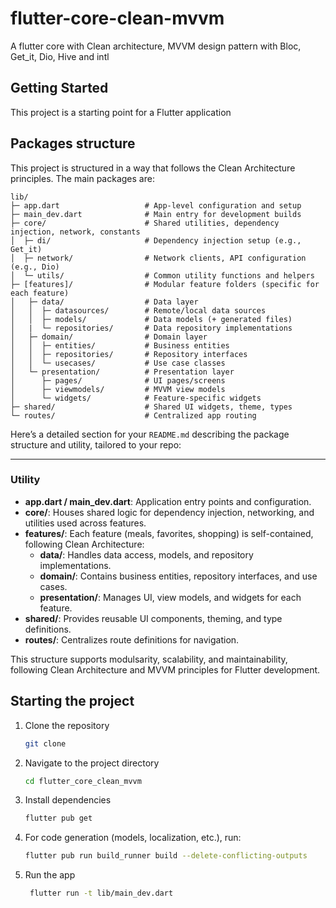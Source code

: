 # flutter-core-clean-mvvm

A flutter core with Clean architecture, MVVM design pattern with Bloc, Get_it, Dio, Hive and intl

## Getting Started

This project is a starting point for a Flutter application

## Packages structure
This project is structured in a way that follows the Clean Architecture principles. The main packages are:

```
lib/
├─ app.dart                   # App-level configuration and setup
├─ main_dev.dart              # Main entry for development builds
├─ core/                      # Shared utilities, dependency injection, network, constants
│  ├─ di/                     # Dependency injection setup (e.g., Get_it)
│  ├─ network/                # Network clients, API configuration (e.g., Dio)
│  └─ utils/                  # Common utility functions and helpers
├─ [features]/                # Modular feature folders (specific for each feature) 
│   ├─ data/                  # Data layer
│   │  ├─ datasources/        # Remote/local data sources
│   │  ├─ models/             # Data models (+ generated files)
│   |  └─ repositories/       # Data repository implementations
│   ├─ domain/                # Domain layer
│   │  ├─ entities/           # Business entities
│   │  ├─ repositories/       # Repository interfaces
│   │  └─ usecases/           # Use case classes
│   └─ presentation/          # Presentation layer
│      ├─ pages/              # UI pages/screens
│      ├─ viewmodels/         # MVVM view models
│      └─ widgets/            # Feature-specific widgets
├─ shared/                    # Shared UI widgets, theme, types
└─ routes/                    # Centralized app routing
```
Here’s a detailed section for your `README.md` describing the package structure and utility, tailored to your repo:

---
### Utility

- **app.dart / main_dev.dart**: Application entry points and configuration.
- **core/**: Houses shared logic for dependency injection, networking, and utilities used across features.
- **features/**: Each feature (meals, favorites, shopping) is self-contained, following Clean Architecture:
    - **data/**: Handles data access, models, and repository implementations.
    - **domain/**: Contains business entities, repository interfaces, and use cases.
    - **presentation/**: Manages UI, view models, and widgets for each feature.
- **shared/**: Provides reusable UI components, theming, and type definitions.
- **routes/**: Centralizes route definitions for navigation.

This structure supports modulsarity, scalability, and maintainability, following Clean Architecture and MVVM principles for Flutter development.

## Starting the project
1. Clone the repository
   ```bash
   git clone
    ```
2. Navigate to the project directory 
   ```bash
   cd flutter_core_clean_mvvm
   ```
3. Install dependencies
   ```bash
   flutter pub get
   ```
4. For code generation (models, localization, etc.), run:
   ```bash
   flutter pub run build_runner build --delete-conflicting-outputs
   ```
5. Run the app
   ```bash
    flutter run -t lib/main_dev.dart
    ```
